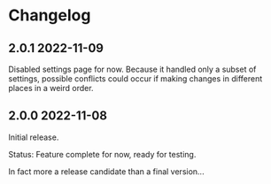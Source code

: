 # Changelog

## 2.0.1 2022-11-09

Disabled settings page for now. Because it handled only a subset of settings,
possible conflicts could occur if making changes in different places in a weird order.

## 2.0.0 2022-11-08

Initial release.

Status: Feature complete for now, ready for testing.

In fact more a release candidate than a final version...